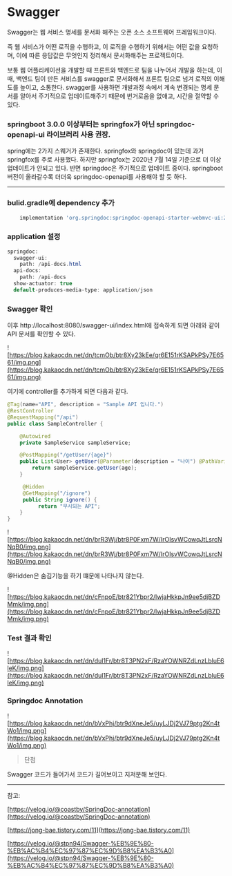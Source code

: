 # **Swagger**

Swagger는 웹 서비스 명세를 문서화 해주는 오픈 소스 소프트웨어 프레임워크이다.

즉 웹 서비스가 어떤 로직을 수행하고, 이 로직을 수행하기 위해서는 어떤 값을 요청하며, 이에 따른 응답값은 무엇인지 정리해서 문서화해주는 프로젝트이다.

보통 웹 어플리케이션을 개발할 때 프론트와 백엔드로 팀을 나누어서 개발을 하는데, 이 때, 백엔드 팀이 만든 서비스를 swagger로 문서화해서 프론트 팀으로 넘겨 로직의 이해도를 높이고, 소통한다. swagger를 사용하면 개발과정 속에서 계속 변경되는 명세 문서를 알아서 주기적으로 업데이트해주기 때문에 번거로움을 없애고, 시간을 절약할 수 있다.

### **springboot 3.0.0 이상부터는 springfox가 아닌 springdoc-openapi-ui 라이브러리 사용 권장.**

spring에는 2가지 스웨거가 존재한다. springfox와 springdoc이 있는데 과거 springfox를 주로 사용했다. 하지만 springfox는 2020년 7월 14일 기준으로 더 이상 업데이트가 안되고 있다. 반면 springdoc은 주기적으로 업데이트 중이다. springboot 버전이 올라갈수록 더더욱 springdoc-openapi를 사용해야 할 듯 하다.

---

### **bulid.gradle에 dependency 추가**

```bash
	implementation 'org.springdoc:springdoc-openapi-starter-webmvc-ui:2.1.0'
```

### **application 설정**

```java
springdoc:
  swagger-ui:
    path: /api-docs.html
  api-docs:
    path: /api-docs
  show-actuator: true
  default-produces-media-type: application/json
```

### **Swagger 확인**

이후 http://localhost:8080/swagger-ui/index.html에 접속하게 되면 아래와 같이 API 문서를 확인할 수 있다.

![https://blog.kakaocdn.net/dn/tcmOb/btr8Xy23kEe/qr6E151rKSAPkPSy7E6561/img.png](https://blog.kakaocdn.net/dn/tcmOb/btr8Xy23kEe/qr6E151rKSAPkPSy7E6561/img.png)

여기에 controller를 추가하게 되면 다음과 같다.

```java
@Tag(name="API", description = "Sample API 입니다.")
@RestController
@RequestMapping("/api")
public class SampleController {

	@Autowired
    private SampleService sampleService;

	@PostMapping("/getUser/{age}")
	public List<User> getUser(@Parameter(description = "나이") @PathVariable("age") int age) {
		return sampleService.getUser(age);
	}

  	 @Hidden
   	 @GetMapping("/ignore")
   	 public String ignore() {
  	      return "무시되는 API";
    }
}
```

![https://blog.kakaocdn.net/dn/brR3Wj/btr8P0Fxm7W/IrOIsvWCowqJtLsrcNNqB0/img.png](https://blog.kakaocdn.net/dn/brR3Wj/btr8P0Fxm7W/IrOIsvWCowqJtLsrcNNqB0/img.png)

@Hidden은 숨김기능을 하기 떄문에 나타나지 않는다.

![https://blog.kakaocdn.net/dn/cFnpoE/btr821Ybpr2/lwjaHkkpJn9ee5djBZDMmk/img.png](https://blog.kakaocdn.net/dn/cFnpoE/btr821Ybpr2/lwjaHkkpJn9ee5djBZDMmk/img.png)

### **Test 결과 확인**

![https://blog.kakaocdn.net/dn/dul1Fr/btr8T3PN2xF/RzaYOWNRZdLnzLbluE6leK/img.png](https://blog.kakaocdn.net/dn/dul1Fr/btr8T3PN2xF/RzaYOWNRZdLnzLbluE6leK/img.png)

### **Springdoc Annotation**

![https://blog.kakaocdn.net/dn/bVxPhj/btr9dXneJe5/uyLJDj2VJ79ptg2Kn4tWo1/img.png](https://blog.kakaocdn.net/dn/bVxPhj/btr9dXneJe5/uyLJDj2VJ79ptg2Kn4tWo1/img.png)

> 단점
>

Swagger 코드가 들어가서 코드가 길어보이고 지저분해 보인다.

---

참고:

[https://velog.io/@coastby/SpringDoc-annotation](https://velog.io/@coastby/SpringDoc-annotation)

[https://jong-bae.tistory.com/11](https://jong-bae.tistory.com/11)

[https://velog.io/@stpn94/Swagger-%EB%9E%80-%EB%AC%B4%EC%97%87%EC%9D%B8%EA%B3%A0](https://velog.io/@stpn94/Swagger-%EB%9E%80-%EB%AC%B4%EC%97%87%EC%9D%B8%EA%B3%A0)